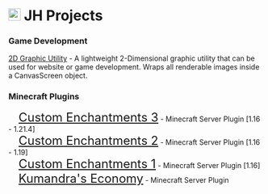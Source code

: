 <div>
  <h1><img style="width: 24px; height:24px" src="https://avatars.githubusercontent.com/u/163504700?s=88&v=4"/> JH Projects</h1>
</div>

### Game Development
[2D Graphic Utility](https://www.npmjs.com/package/@jaymar921/2dgraphic-utils) - A lightweight 2-Dimensional graphic utility that can be used for website or game development. Wraps all renderable images inside a CanvasScreen object.

### Minecraft Plugins

<img src="https://www.spigotmc.org/data/resource_icons/102/102275.jpg?1653755169" style="width: 16px; height:16px" /> <a href="https://www.spigotmc.org/resources/102275/" style="font-size: 24px;" target="_blank">Custom Enchantments 3</a> - Minecraft Server Plugin [1.16 - 1.21.4]
<br />
<img src="https://www.spigotmc.org/data/resource_icons/89/89793.jpg?1614996994" style="width: 16px; height:16px" /> <a href="https://www.spigotmc.org/resources/89793/" style="font-size: 24px;" target="_blank">Custom Enchantments 2</a> - Minecraft Server Plugin [1.16 - 1.19]
<br />
<img src="https://www.spigotmc.org/data/resource_icons/83/83754.jpg?1614043702" style="width: 16px; height:16px" /> <a href="https://www.spigotmc.org/resources/83754/" style="font-size: 24px;" target="_blank">Custom Enchantments 1</a> - Minecraft Server Plugin [1.16]
<br />
<img src="https://www.spigotmc.org/data/resource_icons/96/96466.jpg?1632648500" style="width: 16px; height:16px" /> <a href="https://www.spigotmc.org/resources/96466/" style="font-size: 24px;" target="_blank">Kumandra's Economy</a> - Minecraft Server Plugin
